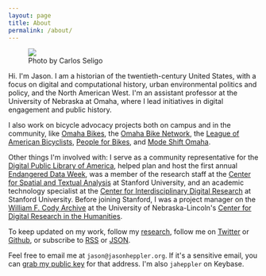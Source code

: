 ```yaml
---
layout: page
title: About
permalink: /about/
---
```


<div class="about-intro">
    <figure>
        <img src="/assets/images/atxpo_2016-3703_1024.jpg"/>
        <figcaption>Photo by Carlos Seligo</figcaption>
    </figure>
</div>

Hi. I'm Jason. I am a historian of the twentieth-century United States, with a focus on digital and computational history, urban environmental politics and policy, and the North American West. I'm an assistant professor at the University of Nebraska at Omaha, where I lead initiatives in digital engagement and public history. 

I also work on bicycle advocacy projects both on campus and in the community, like [Omaha Bikes](https://omahabikes.org/), the [Omaha Bike Network](http://livewellomaha.org/), the [League of American Bicyclists](http://bikeleague.org/), [People for Bikes](http://peopleforbikes.org), and [Mode Shift Omaha](https://modeshiftomaha.org/).

Other things I'm involved with: I serve as a community representative for the [Digital Public Library of America](https://dp.la/), helped plan and host the first annual [Endangered Data Week](http://endangereddataweek.org), was a member of the research staff at the [Center for Spatial and Textual Analysis](http://cesta.stanford.edu) at Stanford University, and an academic technology specialist at the [Center for Interdisciplinary Digital Research](http://cidr.stanford.edu) at Stanford University. Before joining Stanford, I was a project manager on the [William F. Cody Archive](http://codyarchive.org) at the University of Nebraska-Lincoln's [Center for Digital Research in the Humanities](http://cdrh.unl.edu).

To keep updated on my work, follow my [research](/research/), follow me on [Twitter](http://twitter.com/jaheppler) or [Github](http://github.com/hepplerj), or subscribe to [RSS](https://jasonheppler.org/feed.xml) or [JSON](https://jasonheppler.org/feed.json). 

Feel free to email me at `jason@jasonheppler.org`. If it's a sensitive email, you can [grab my public key](https://jasonheppler.org/jasonheppler.asc) for that address. I'm also `jaheppler` on Keybase.

